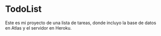 # TodoList

Este es mi proyecto de una lista de tareas, donde incluyo la base de datos en Atlas y el servidor en Heroku.
